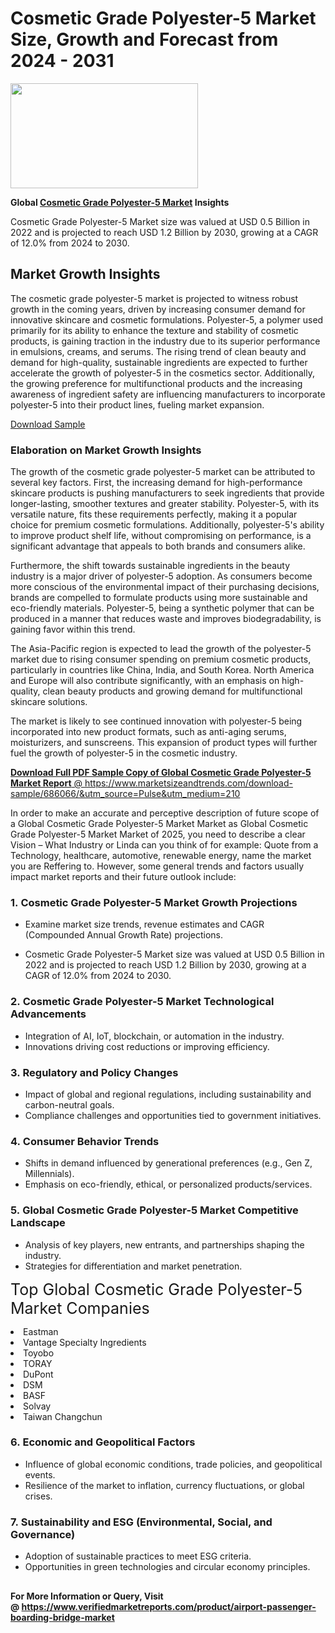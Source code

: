 <H1>Cosmetic Grade Polyester-5 Market Size, Growth and Forecast from 2024 - 2031</H1><img class="aligncenter size-medium wp-image-584254" src="https://thirdeyenews.in/wp-content/uploads/2024/09/Global-Market-Research-300x168.jpeg" alt="" width="300" height="168" /><p><strong>Global&nbsp;<a href="https://www.marketsizeandtrends.com/download-sample/686066/&amp;utm_source=Pulse&amp;utm_medium=210">Cosmetic Grade Polyester-5 Market</a> Insights</strong></p><p>Cosmetic Grade Polyester-5 Market size was valued at USD 0.5 Billion in 2022 and is projected to reach USD 1.2 Billion by 2030, growing at a CAGR of 12.0% from 2024 to 2030.</p><p><h2>Market Growth Insights</h2> <p>The cosmetic grade polyester-5 market is projected to witness robust growth in the coming years, driven by increasing consumer demand for innovative skincare and cosmetic formulations. Polyester-5, a polymer used primarily for its ability to enhance the texture and stability of cosmetic products, is gaining traction in the industry due to its superior performance in emulsions, creams, and serums. The rising trend of clean beauty and demand for high-quality, sustainable ingredients are expected to further accelerate the growth of polyester-5 in the cosmetics sector. Additionally, the growing preference for multifunctional products and the increasing awareness of ingredient safety are influencing manufacturers to incorporate polyester-5 into their product lines, fueling market expansion.</p> <p><a href="sample_download_link">Download Sample</a></p> <h3>Elaboration on Market Growth Insights</h3> <p>The growth of the cosmetic grade polyester-5 market can be attributed to several key factors. First, the increasing demand for high-performance skincare products is pushing manufacturers to seek ingredients that provide longer-lasting, smoother textures and greater stability. Polyester-5, with its versatile nature, fits these requirements perfectly, making it a popular choice for premium cosmetic formulations. Additionally, polyester-5's ability to improve product shelf life, without compromising on performance, is a significant advantage that appeals to both brands and consumers alike.</p> <p>Furthermore, the shift towards sustainable ingredients in the beauty industry is a major driver of polyester-5 adoption. As consumers become more conscious of the environmental impact of their purchasing decisions, brands are compelled to formulate products using more sustainable and eco-friendly materials. Polyester-5, being a synthetic polymer that can be produced in a manner that reduces waste and improves biodegradability, is gaining favor within this trend.</p> <p>The Asia-Pacific region is expected to lead the growth of the polyester-5 market due to rising consumer spending on premium cosmetic products, particularly in countries like China, India, and South Korea. North America and Europe will also contribute significantly, with an emphasis on high-quality, clean beauty products and growing demand for multifunctional skincare solutions.</p> <p>The market is likely to see continued innovation with polyester-5 being incorporated into new product formats, such as anti-aging serums, moisturizers, and sunscreens. This expansion of product types will further fuel the growth of polyester-5 in the cosmetic industry.</p> <p><a href="get_more_link"></p><p><span class=""><strong>Download Full PDF Sample Copy of Global Cosmetic Grade Polyester-5 Market Report</strong> @ <a href="https://www.marketsizeandtrends.com/download-sample/686066/&amp;utm_source=Pulse&amp;utm_medium=210" target="_blank">https://www.marketsizeandtrends.com/download-sample/686066/&amp;utm_source=Pulse&amp;utm_medium=210</a></span></p><p>In order to make an accurate and perceptive description of future scope of a Global&nbsp;Cosmetic Grade Polyester-5 Market Market as Global&nbsp;Cosmetic Grade Polyester-5 Market Market of 2025, you need to describe a clear Vision &ndash; What Industry or Linda can you think of for example: Quote from a Technology, healthcare, automotive, renewable energy, name the market you are Reffering to. However, some general trends and factors usually impact market reports and their future outlook include:</p><h3>1.&nbsp;<strong>Cosmetic Grade Polyester-5 Market Growth Projections</strong></h3><ul><li>Examine market size trends, revenue estimates and CAGR (Compounded Annual Growth Rate) projections.</li><li><p>Cosmetic Grade Polyester-5 Market size was valued at USD 0.5 Billion in 2022 and is projected to reach USD 1.2 Billion by 2030, growing at a CAGR of 12.0% from 2024 to 2030.</p></li></ul><h3>2.&nbsp;<strong>Cosmetic Grade Polyester-5 Market Technological Advancements</strong></h3><ul><li>Integration of AI, IoT, blockchain, or automation in the industry.</li><li>Innovations driving cost reductions or improving efficiency.</li></ul><h3>3.&nbsp;<strong>Regulatory and Policy Changes</strong></h3><ul><li>Impact of global and regional regulations, including sustainability and carbon-neutral goals.</li><li>Compliance challenges and opportunities tied to government initiatives.</li></ul><h3>4.&nbsp;<strong>Consumer Behavior Trends</strong></h3><ul><li>Shifts in demand influenced by generational preferences (e.g., Gen Z, Millennials).</li><li>Emphasis on eco-friendly, ethical, or personalized products/services.</li></ul><h3>5.&nbsp;<strong>Global Cosmetic Grade Polyester-5 Market Competitive Landscape</strong></h3><ul><li>Analysis of key players, new entrants, and partnerships shaping the industry.</li><li>Strategies for differentiation and market penetration.</li></ul><p data-pm-slice="1 1 []"><span style="color: inherit; font-family: inherit; font-size: 25px;">Top Global Cosmetic Grade Polyester-5 Market Companies</span></p><div class="" data-test-id=""><p><li>Eastman</li><li> Vantage Specialty Ingredients</li><li> Toyobo</li><li> TORAY</li><li> DuPont</li><li> DSM</li><li> BASF</li><li> Solvay</li><li> Taiwan Changchun</li></p></div><h3>6.&nbsp;<strong>Economic and Geopolitical Factors</strong></h3><ul><li>Influence of global economic conditions, trade policies, and geopolitical events.</li><li>Resilience of the market to inflation, currency fluctuations, or global crises.</li></ul><h3>7.&nbsp;<strong>Sustainability and ESG (Environmental, Social, and Governance)</strong></h3><ul><li>Adoption of sustainable practices to meet ESG criteria.</li><li>Opportunities in green technologies and circular economy principles.</li></ul><h2><strong style="font-size: 14px;">For More Information or Query, Visit @&nbsp;</strong><a style="background-color: #ffffff; font-size: 14px;" href="https://www.marketsizeandtrends.com/report/cosmetic-grade-polyester-5-market/" target="_blank">https://www.verifiedmarketreports.com/product/airport-passenger-boarding-bridge-market</a></h2>
